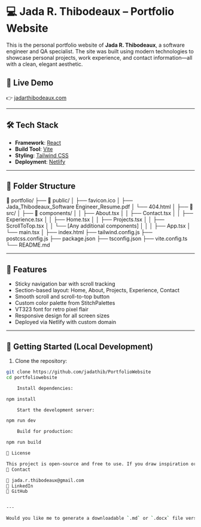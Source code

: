 # 💻 Jada R. Thibodeaux – Portfolio Website

This is the personal portfolio website of **Jada R. Thibodeaux**, a software engineer and QA specialist. The site was built using modern technologies to showcase personal projects, work experience, and contact information—all with a clean, elegant aesthetic.

## 🚀 Live Demo

👉 [jadarthibodeaux.com](https://www.jadarthibodeaux.com)

---

## 🛠 Tech Stack

- **Framework**: [React](https://react.dev/)
- **Build Tool**: [Vite](https://vitejs.dev/)
- **Styling**: [Tailwind CSS](https://tailwindcss.com/)
- **Deployment**: [Netlify](https://www.netlify.com/)

---

## 📁 Folder Structure

📁 portfolio/
├── 📁 public/
│   ├── favicon.ico
│   ├── Jada_Thibodeaux_Software Engineer_Resume.pdf
│   └── 404.html
│
├── 📁 src/
│   ├── 📁 components/
│   │   ├── About.tsx
│   │   ├── Contact.tsx
│   │   ├── Experience.tsx
│   │   ├── Home.tsx
│   │   ├── Projects.tsx
│   │   ├── ScrollToTop.tsx
│   │   └── [Any additional components]
│   │
│   ├── App.tsx
│   └── main.tsx
│
├── index.html
├── tailwind.config.js
├── postcss.config.js
├── package.json
├── tsconfig.json
├── vite.config.ts
└── README.md



---

## 📸 Features

- Sticky navigation bar with scroll tracking
- Section-based layout: Home, About, Projects, Experience, Contact
- Smooth scroll and scroll-to-top button
- Custom color palette from StitchPalettes
- VT323 font for retro pixel flair
- Responsive design for all screen sizes
- Deployed via Netlify with custom domain

---

## 🧪 Getting Started (Local Development)

1. Clone the repository:

```bash
git clone https://github.com/jadathib/PortfolioWebsite
cd portfoliowebsite

    Install dependencies:

npm install

    Start the development server:

npm run dev

    Build for production:

npm run build

📝 License

This project is open-source and free to use. If you draw inspiration or reuse components, a shoutout or credit is appreciated 💕
🤝 Contact

📧 jada.r.thibodeaux@gmail.com
🔗 LinkedIn
🐙 GitHub


---

Would you like me to generate a downloadable `.md` or `.docx` file version